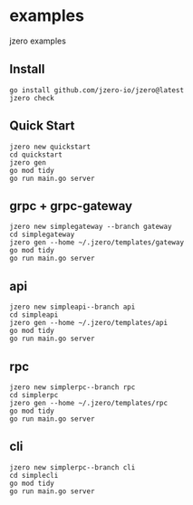 # examples
jzero examples

## Install

```shell
go install github.com/jzero-io/jzero@latest
jzero check
```

## Quick Start

```shell
jzero new quickstart
cd quickstart
jzero gen
go mod tidy
go run main.go server
```

## grpc + grpc-gateway

```shell
jzero new simplegateway --branch gateway
cd simplegateway
jzero gen --home ~/.jzero/templates/gateway
go mod tidy
go run main.go server
```

## api

```shell
jzero new simpleapi--branch api
cd simpleapi
jzero gen --home ~/.jzero/templates/api
go mod tidy
go run main.go server
```

## rpc

```shell
jzero new simplerpc--branch rpc
cd simplerpc
jzero gen --home ~/.jzero/templates/rpc
go mod tidy
go run main.go server
```

## cli

```shell
jzero new simplerpc--branch cli
cd simplecli
go mod tidy
go run main.go server
```